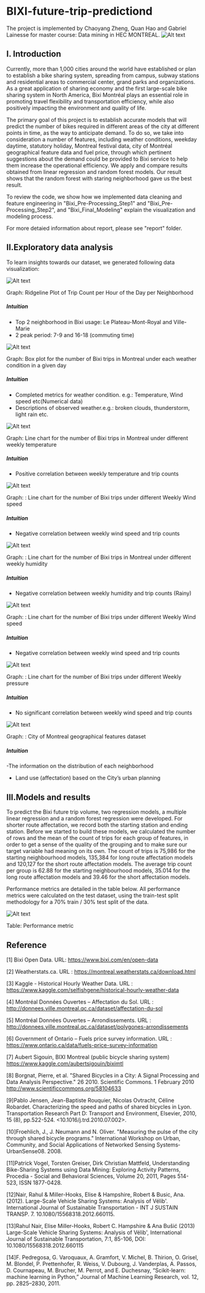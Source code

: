 # BIXI-future-trip-predictiond
The project is implemented by Chaoyang Zheng, Quan Hao and Gabriel Lainesse for master course: Data mining in HEC MONTREAL.
![Alt text](https://raw.githubusercontent.com/chaoyangzhengnash/BIXI-future-trip-prediction/master/graph/1.PNG "Optional title")

## I. Introduction 
Currently, more than 1,000 cities around the world have established or plan to establish a bike sharing system, spreading from campus, subway stations and residential areas to commercial center, grand parks and organizations. As a great application of sharing economy and the first large-scale bike sharing system in North America, Bixi Montréal plays an essential role in promoting travel flexibility and transportation efficiency, while also positively impacting the environment and quality of life.   

The primary goal of this project is to establish accurate models that will predict the number of bikes required in different areas of the city at different points in time, as the way to anticipate demand. To do so, we take into consideration a number of features, including weather conditions, weekday daytime, statutory holiday, Montreal festival data, city of Montréal geographical feature data and fuel price, through which pertinent suggestions about the demand could be provided to Bixi service to help them increase the operational efficiency. We apply and compare results obtained from linear regression and random forest models. Our result shows that the random forest with staring neighborhood gave us the best result.  

To review the code, we show how we implemented data cleaning and feature engineering in "Bixi_Pre-Processing_Step1" and "Bixi_Pre-Processing_Step2", and "Bixi_Final_Modeling" explain the visualization and modeling process.

For more detaied information about report, please see "report" folder.
 
## II.Exploratory data analysis
To learn insights towards our dataset, we generated following data visualization:

![Alt text](https://raw.githubusercontent.com/chaoyangzhengnash/BIXI-future-trip-prediction/master/graph/2.png "Optional title")

Graph: Ridgeline Plot of Trip Count per Hour of the Day per Neighborhood
##### Intuition 
- Top 2 neighborhood in Bixi usage: Le Plateau-Mont-Royal and Ville-Marie
- 2 peak period: 7-9 and 16-18 (commuting time)

![Alt text](https://raw.githubusercontent.com/chaoyangzhengnash/BIXI-future-trip-prediction/master/graph/3.png "Optional title")

Graph: Box plot for the number of Bixi trips in Montreal under each weather condition in a given day 
##### Intuition 
- Completed metrics for weather condition. e.g.: Temperature, Wind speed etc(Numerical data)
- Descriptions of observed weather.e.g.:  broken clouds, thunderstorm, light rain etc.


![Alt text](https://raw.githubusercontent.com/chaoyangzhengnash/BIXI-future-trip-prediction/master/graph/4.png "Optional title")

Graph: Line chart for the number of Bixi trips in Montreal under different weekly temperature
##### Intuition 
- Positive correlation between weekly temperature and trip counts   


![Alt text](https://raw.githubusercontent.com/chaoyangzhengnash/BIXI-future-trip-prediction/master/graph/51.PNG "Optional title")

Graph: : Line chart for the number of Bixi trips under different Weekly Wind speed
##### Intuition 
- Negative correlation between weekly wind speed and trip counts   


![Alt text](https://raw.githubusercontent.com/chaoyangzhengnash/BIXI-future-trip-prediction/master/graph/5.png "Optional title")

Graph: : Line chart for the number of Bixi trips in Montreal under different weekly humidity
##### Intuition 
- Negative correlation between weekly humidity and trip counts (Rainy)   
   

![Alt text](https://raw.githubusercontent.com/chaoyangzhengnash/BIXI-future-trip-prediction/master/graph/6.PNG "Optional title")

Graph: : Line chart for the number of Bixi trips under different Weekly Wind speed
##### Intuition 
- Negative correlation between weekly wind speed and trip counts    

![Alt text](https://raw.githubusercontent.com/chaoyangzhengnash/BIXI-future-trip-prediction/master/graph/7.png "Optional title")

Graph: : Line chart for the number of Bixi trips under different Weekly pressure
##### Intuition 
- No significant correlation between weekly wind speed and trip counts   


![Alt text](https://raw.githubusercontent.com/chaoyangzhengnash/BIXI-future-trip-prediction/master/graph/12.PNG "Optional title")

Graph: : City of Montreal geographical features dataset 
##### Intuition 
-The information on the distribution of each neighborhood 
- Land use (affectation) based on the City’s urban planning 

## III.Models and results
To predict the Bixi future trip volume, two regression models, a multiple linear regression and a random forest regression were developed. For shorter route affectation, we record both the starting station and ending station. Before we started to build these models, we calculated the number of rows and the mean of the count of trips for each group of features, in order to get a sense of the quality of the grouping and to make sure our target variable had meaning on its own. The count of trips is 75,986 for the starting neighbourhood models, 135,384 for long route affectation models and 120,127 for the short route affectation models. The average trip count per group is 62.88 for the starting neighbourhood models, 35.014 for the long route affectation models and 39.46 for the short affectation models. 

Performance metrics are detailed in the table below. All performance metrics were calculated on the test dataset, using the train-test split methodology for a 70% train / 30% test split of the data. 

![Alt text](https://raw.githubusercontent.com/chaoyangzhengnash/BIXI-future-trip-prediction/master/graph/13.PNG "Optional title")

Table:  Performance metric

## Reference

[1] Bixi Open Data. URL: https://www.bixi.com/en/open-data

[2] Weatherstats.ca. URL : https://montreal.weatherstats.ca/download.html

[3] Kaggle - Historical Hourly Weather Data. URL : https://www.kaggle.com/selfishgene/historical-hourly-weather-data

[4] Montréal Données Ouvertes – Affectation du Sol. URL : http://donnees.ville.montreal.qc.ca/dataset/affectation-du-sol

[5] Montréal Données Ouvertes – Arrondissements. URL : http://donnees.ville.montreal.qc.ca/dataset/polygones-arrondissements

[6] Government of Ontario – Fuels price survey information. URL : https://www.ontario.ca/data/fuels-price-survey-information

[7] Aubert Sigouin, BIXI Montreal (public bicycle sharing system) https://www.kaggle.com/aubertsigouin/biximtl

[8] Borgnat, Pierre, et al. "Shared Bicycles in a City: A Signal Processing and Data Analysis Perspective." 26 2010. Scientific Commons. 1 February 2010 <http://www.scientificcommons.org/58104633>

[9]Pablo Jensen, Jean-Baptiste Rouquier, Nicolas Ovtracht, Céline Robardet. Characterizing the speed and paths of shared bicycles in Lyon. Transportation Research Part D: Transport and Environment, Elsevier, 2010, 15 (8), pp.522-524. <10.1016/j.trd.2010.07.002>. <hal-00541307>

[10]Froehlich, J., J. Neumann and N. Oliver. "Measuring the pulse of the city through shared bicycle programs." International Workshop on Urban, Community, and Social Applications of Networked Sensing Systems‐ UrbanSense08. 2008.

[11]Patrick Vogel, Torsten Greiser, Dirk Christian Mattfeld, Understanding Bike-Sharing Systems using Data Mining: Exploring Activity Patterns, Procedia - Social and Behavioral Sciences, Volume 20, 2011, Pages 514-523, ISSN 1877-0428.

[12]Nair, Rahul & Miller-Hooks, Elise & Hampshire, Robert & Busic, Ana. (2012). Large-Scale Vehicle Sharing Systems: Analysis of Vélib'. International Journal of Sustainable Transportation - INT J SUSTAIN TRANSP. 7. 10.1080/15568318.2012.660115.

[13]Rahul Nair, Elise Miller-Hooks, Robert C. Hampshire & Ana Bušić (2013) Large-Scale Vehicle Sharing Systems: Analysis of Vélib', International Journal of Sustainable Transportation, 7:1, 85-106, DOI: 10.1080/15568318.2012.660115

[14]F. Pedregosa, G. Varoquaux, A. Gramfort, V. Michel, B. Thirion, O. Grisel, M. Blondel, P. Prettenhofer, R. Weiss, V. Dubourg, J. Vanderplas, A. Passos, D. Cournapeau, M. Brucher, M. Perrot, and E. Duchesnay, “Scikit-learn: machine learning in Python,” Journal of Machine Learning Research, vol. 12, pp. 2825–2830, 2011.














